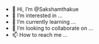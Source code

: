 - 👋 Hi, I’m @Sakshamthakue
- 👀 I’m interested in ...
- 🌱 I’m currently learning ...
- 💞️ I’m looking to collaborate on ...
- 📫 How to reach me ...

<!---
Sakshamthakue/Sakshamthakue is a ✨ special ✨ repository because its `README.md` (this file) appears on your GitHub profile.
You can click the Preview link to take a look at your changes.
--->
